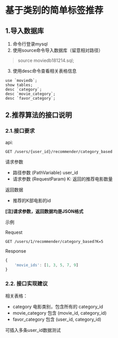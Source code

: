 # 基于类别的简单标签推荐

## 1.导入数据库
1. 命令行登录mysql
2. 使用source命令导入数据库（留意相对路径）
>source moviedb181214.sql;
3. 使用desc命令查看相关表格信息
```mysql
use `moviedb`;
show tables;
desc `category`;
desc `movie_category`;
desc `favor_category`;
``` 

## 2.推荐算法的接口说明

### 2.1.接口要求
api: 
```http
GET /users/{user_id}/recommender/category_based
```

请求参数
* 路径参数 (PathVariable) user_id
* 请求参数 (RequestParam) K: 返回的推荐电影数量

返回数据
* 推荐的K部电影的id

**[注]请求参数，返回数据均是JSON格式**

示例

Request
```http
GET /users/1/recommender/category_based?K=5
```

Response
```javascript
{
    'movie_ids': [1, 3, 5, 7, 9]
}
```

### 2.2. 接口实现建议

相关表格：
* category 电影类别，包含所有的 category_id
* movie_category 包含 (movie_id, category_id) 
* favor_category 包含 (user_id, category_id)

可插入多条user_id数据测试